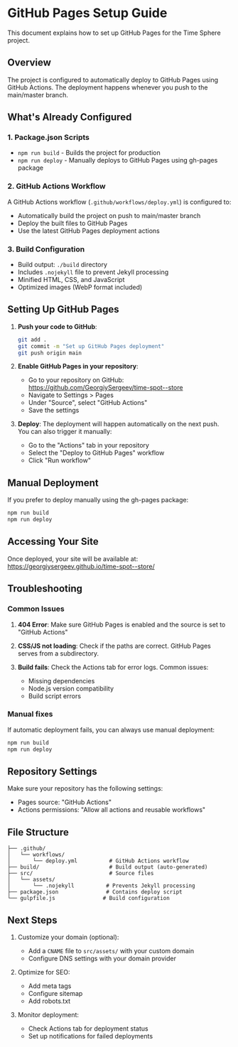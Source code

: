 # GitHub Pages Setup Guide

This document explains how to set up GitHub Pages for the Time Sphere project.

## Overview

The project is configured to automatically deploy to GitHub Pages using GitHub Actions. The deployment happens whenever you push to the main/master branch.

## What's Already Configured

### 1. Package.json Scripts

- `npm run build` - Builds the project for production
- `npm run deploy` - Manually deploys to GitHub Pages using gh-pages package

### 2. GitHub Actions Workflow

A GitHub Actions workflow (`.github/workflows/deploy.yml`) is configured to:

- Automatically build the project on push to main/master branch
- Deploy the built files to GitHub Pages
- Use the latest GitHub Pages deployment actions

### 3. Build Configuration

- Build output: `./build` directory
- Includes `.nojekyll` file to prevent Jekyll processing
- Minified HTML, CSS, and JavaScript
- Optimized images (WebP format included)

## Setting Up GitHub Pages

1. **Push your code to GitHub**:

   ```bash
   git add .
   git commit -m "Set up GitHub Pages deployment"
   git push origin main
   ```

2. **Enable GitHub Pages in your repository**:
   - Go to your repository on GitHub: https://github.com/GeorgiySergeev/time-spot--store
   - Navigate to Settings > Pages
   - Under "Source", select "GitHub Actions"
   - Save the settings

3. **Deploy**:
   The deployment will happen automatically on the next push. You can also trigger it manually:
   - Go to the "Actions" tab in your repository
   - Select the "Deploy to GitHub Pages" workflow
   - Click "Run workflow"

## Manual Deployment

If you prefer to deploy manually using the gh-pages package:

```bash
npm run build
npm run deploy
```

## Accessing Your Site

Once deployed, your site will be available at:
https://georgiysergeev.github.io/time-spot--store/

## Troubleshooting

### Common Issues

1. **404 Error**: Make sure GitHub Pages is enabled and the source is set to "GitHub Actions"

2. **CSS/JS not loading**: Check if the paths are correct. GitHub Pages serves from a subdirectory.

3. **Build fails**: Check the Actions tab for error logs. Common issues:
   - Missing dependencies
   - Node.js version compatibility
   - Build script errors

### Manual fixes

If automatic deployment fails, you can always use manual deployment:

```bash
npm run build
npm run deploy
```

## Repository Settings

Make sure your repository has the following settings:

- Pages source: "GitHub Actions"
- Actions permissions: "Allow all actions and reusable workflows"

## File Structure

```
├── .github/
│   └── workflows/
│       └── deploy.yml          # GitHub Actions workflow
├── build/                      # Build output (auto-generated)
├── src/                        # Source files
│   └── assets/
│       └── .nojekyll          # Prevents Jekyll processing
├── package.json               # Contains deploy script
└── gulpfile.js               # Build configuration
```

## Next Steps

1. Customize your domain (optional):
   - Add a `CNAME` file to `src/assets/` with your custom domain
   - Configure DNS settings with your domain provider

2. Optimize for SEO:
   - Add meta tags
   - Configure sitemap
   - Add robots.txt

3. Monitor deployment:
   - Check Actions tab for deployment status
   - Set up notifications for failed deployments
